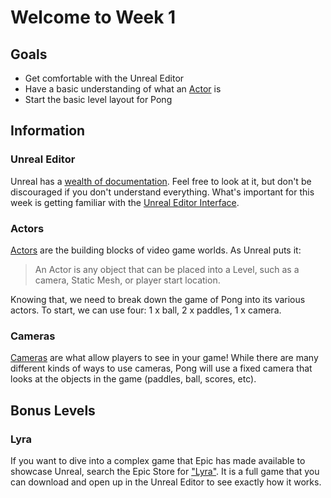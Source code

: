 # Welcome to Week 1

## Goals

* Get comfortable with the Unreal Editor
* Have a basic understanding of what an [Actor](https://docs.unrealengine.com/5.2/en-US/actors-and-geometry-in-unreal-engine/) is
* Start the basic level layout for Pong

## Information

### Unreal Editor

Unreal has a [wealth of documentation](https://docs.unrealengine.com/5.2/en-US/understanding-the-basics-of-unreal-engine/). Feel free to look at it, but don't be discouraged if you don't understand everything. What's important for this week is getting familiar with the [Unreal Editor Interface](https://docs.unrealengine.com/5.2/en-US/unreal-editor-interface/).

### Actors

[Actors](https://docs.unrealengine.com/5.2/en-US/actors-and-geometry-in-unreal-engine/) are the building blocks of video game worlds. As Unreal puts it:

> An Actor is any object that can be placed into a Level, such as a camera, Static Mesh, or player start location.

Knowing that, we need to break down the game of Pong into its various actors. To start, we can use four: 1 x ball, 2 x paddles, 1 x camera.

### Cameras

[Cameras](https://docs.unrealengine.com/5.2/en-US/using-cameras-in-unreal-engine/) are what allow players to see in your game! While there are many different kinds of ways to use cameras, Pong will use a fixed camera that looks at the objects in the game (paddles, ball, scores, etc).

## Bonus Levels

### Lyra

If you want to dive into a complex game that Epic has made available to showcase Unreal, search the Epic Store for ["Lyra"](https://docs.unrealengine.com/5.0/en-US/lyra-sample-game-in-unreal-engine/). It is a full game that you can download and open up in the Unreal Editor to see exactly how it works.
